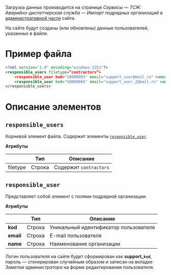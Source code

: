 Загрузка данных производится на странице *Сервисы — ТСЖ: Аварийно-диспетчерская служба — Импорт подрядных организаций* в [административной части](http://dev.1c-bitrix.ru/learning/course/index.php?COURSE_ID=35&LESSON_ID=2833#admin) сайта.

На сайте будут созданы (или обновлены) данные пользователей, указанных в файле.

# Пример файла

```xml
<?xml version="1.0" encoding="windows-1251"?>
<responsible_users filetype=”contractors”>
    <responsible_user kod="S0000003" email="support_user@mail.ru" name="ООО «Подрядная организация» " />
    <responsible_user kod="S0000004" email="support_user_2@mail.ru" name="Еще одна подрядная организация" />
</responsible_users>
```

# Описание элементов

## `responsible_users`

Корневой элемент файла. Содержит элементы [`responsible_user`](#responsible_user).

**Атрибуты**

|              | Тип              | Описание |
| -------------| ---------------- | --- |
| filetype     | Строка           | Содержит `contractors` |

## `responsible_user`

Представляет собой элемент с полями подрядной организации.

**Атрибуты**

|              | Тип                | Описание |
| -------------| ------------------ | -------- |
| **kod**      | Строка             | Уникальный идентификатор пользователя |
| **email**    | Строка             | E-mail пользователя |
| **name**     | Строка             | Наименование организации |

Логин пользователя на сайте будет сформирован как **support_`kod`**, пароль — сгенерирован случайным образом и записан на вкладке *Заметки администратора* на форме редактирования пользователя.